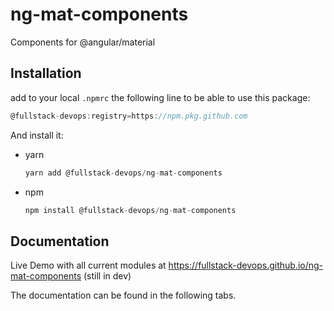 # ng-mat-components

Components for @angular/material

## Installation

add to your local `.npmrc` the following line to be able to use this package:

```javascript
@fullstack-devops:registry=https://npm.pkg.github.com
```

And install it:

- yarn
  ```javascript
  yarn add @fullstack-devops/ng-mat-components
  ```
- npm
  ```javascript
  npm install @fullstack-devops/ng-mat-components
  ```

## Documentation

Live Demo with all current modules at https://fullstack-devops.github.io/ng-mat-components (still in dev)

The documentation can be found in the following tabs.

